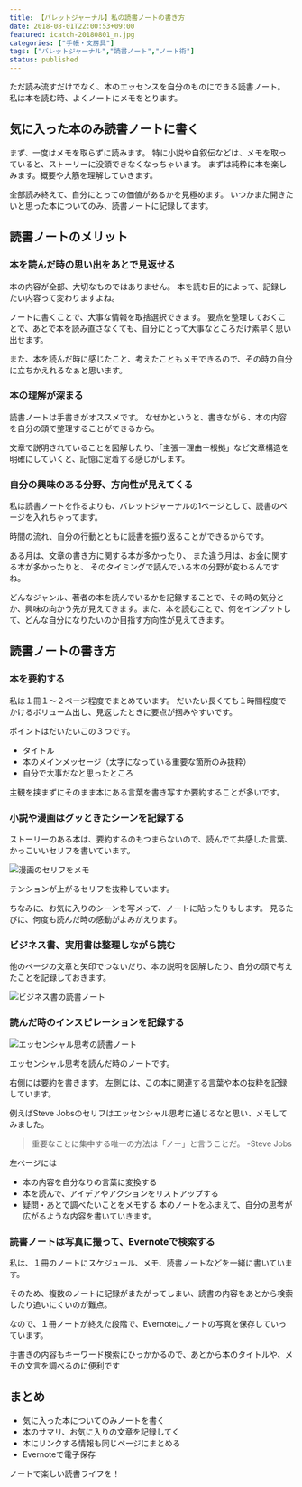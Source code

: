 ```yaml
---
title: 【バレットジャーナル】私の読書ノートの書き方
date: 2018-08-01T22:00:53+09:00
featured: icatch-20180801_n.jpg
categories: ["手帳・文房具"]
tags: ["バレットジャーナル","読書ノート","ノート術"]
status: published
---
```


ただ読み流すだけでなく、本のエッセンスを自分のものにできる読書ノート。
私は本を読む時、よくノートにメモをとります。

## 気に入った本のみ読書ノートに書く

まず、一度はメモを取らずに読みます。
特に小説や自叙伝などは、メモを取っていると、ストーリーに没頭できなくなっちゃいます。
まずは純粋に本を楽しみます。概要や大筋を理解していきます。

全部読み終えて、自分にとっての価値があるかを見極めます。
いつかまた開きたいと思った本についてのみ、読書ノートに記録してます。

## 読書ノートのメリット

### 本を読んだ時の思い出をあとで見返せる

本の内容が全部、大切なものではありません。
本を読む目的によって、記録したい内容って変わりますよね。

ノートに書くことで、大事な情報を取捨選択できます。
要点を整理しておくことで、あとで本を読み直さなくても、自分にとって大事なところだけ素早く思い出せます。

また、本を読んだ時に感じたこと、考えたこともメモできるので、その時の自分に立ちかえれるなぁと思います。

### 本の理解が深まる

読書ノートは手書きがオススメです。
なぜかというと、書きながら、本の内容を自分の頭で整理することができるから。

文章で説明されていることを図解したり、「主張ー理由ー根拠」など文章構造を明確にしていくと、記憶に定着する感じがします。

### 自分の興味のある分野、方向性が見えてくる

私は読書ノートを作るよりも、バレットジャーナルの1ページとして、読書のページを入れちゃってます。

時間の流れ、自分の行動とともに読書を振り返ることができるからです。

ある月は、文章の書き方に関する本が多かったり、
また違う月は、お金に関する本が多かったりと、
そのタイミングで読んでいる本の分野が変わるんですね。

どんなジャンル、著者の本を読んでいるかを記録することで、その時の気分とか、興味の向かう先が見えてきます。また、本を読むことで、何をインプットして、どんな自分になりたいのか目指す方向性が見えてきます。

## 読書ノートの書き方

### 本を要約する

私は１冊１〜２ページ程度でまとめています。
だいたい長くても１時間程度でかけるボリューム出し、見返したときに要点が掴みやすいです。

ポイントはだいたいこの３つです。

* タイトル
* 本のメインメッセージ（太字になっている重要な箇所のみ抜粋）
* 自分で大事だなと思ったところ

主観を挟まずにそのまま本にある言葉を書き写すか要約することが多いです。

### 小説や漫画はグッときたシーンを記録する

ストーリーのある本は、要約するのもつまらないので、読んでて共感した言葉、かっこいいセリフを書いています。

![漫画のセリフをメモ](ss-note-01.jpg)

テンションが上がるセリフを抜粋しています。

ちなみに、お気に入りのシーンを写メって、ノートに貼ったりもします。
見るたびに、何度も読んだ時の感動がよみがえります。

### ビジネス書、実用書は整理しながら読む

他のページの文章と矢印でつないだり、本の説明を図解したり、自分の頭で考えたことを記録しておきます。

![ビジネス書の読書ノート](ss-note-02.jpg)

### 読んだ時のインスピレーションを記録する

![エッセンシャル思考の読書ノート](ss-note-03.jpg)

エッセンシャル思考を読んだ時のノートです。

右側には要約を書きます。
左側には、この本に関連する言葉や本の抜粋を記録しています。

例えばSteve Jobsのセリフはエッセンシャル思考に通じるなと思い、メモしてみました。

> 重要なことに集中する唯一の方法は「ノー」と言うことだ。
> -Steve Jobs


左ページには

* 本の内容を自分なりの言葉に変換する
* 本を読んで、アイデアやアクションをリストアップする
* 疑問・あとで調べたいことをメモする
 本のノートをふまえて、自分の思考が広がるような内容を書いていきます。

### 読書ノートは写真に撮って、Evernoteで検索する

私は、１冊のノートにスケジュール、メモ、読書ノートなどを一緒に書いています。

そのため、複数のノートに記録がまたがってしまい、読書の内容をあとから検索したり追いにくいのが難点。

なので、１冊ノートが終えた段階で、Evernoteにノートの写真を保存していっています。

手書きの内容もキーワード検索にひっかかるので、あとから本のタイトルや、メモの文言を調べるのに便利です

## まとめ

* 気に入った本についてのみノートを書く
* 本のサマリ、お気に入りの文章を記録してく
* 本にリンクする情報も同じページにまとめる
* Evernoteで電子保存

ノートで楽しい読書ライフを！
